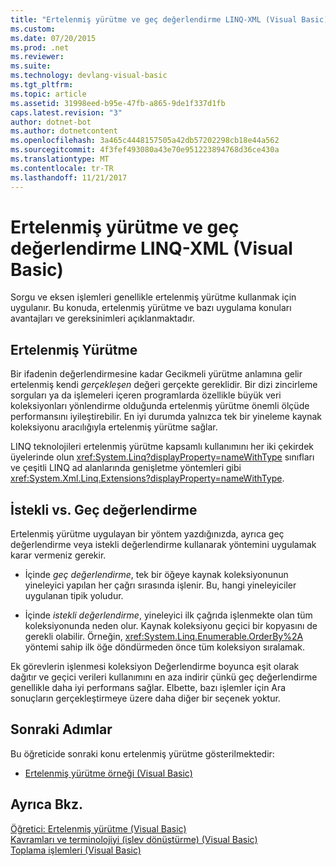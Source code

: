 ```yaml
---
title: "Ertelenmiş yürütme ve geç değerlendirme LINQ-XML (Visual Basic)"
ms.custom: 
ms.date: 07/20/2015
ms.prod: .net
ms.reviewer: 
ms.suite: 
ms.technology: devlang-visual-basic
ms.tgt_pltfrm: 
ms.topic: article
ms.assetid: 31998eed-b95e-47fb-a865-9de1f337d1fb
caps.latest.revision: "3"
author: dotnet-bot
ms.author: dotnetcontent
ms.openlocfilehash: 3a465c4448157505a42db57202298cb18e44a562
ms.sourcegitcommit: 4f3fef493080a43e70e951223894768d36ce430a
ms.translationtype: MT
ms.contentlocale: tr-TR
ms.lasthandoff: 11/21/2017
---
```

# <a name="deferred-execution-and-lazy-evaluation-in-linq-to-xml-visual-basic"></a>Ertelenmiş yürütme ve geç değerlendirme LINQ-XML (Visual Basic)
Sorgu ve eksen işlemleri genellikle ertelenmiş yürütme kullanmak için uygulanır. Bu konuda, ertelenmiş yürütme ve bazı uygulama konuları avantajları ve gereksinimleri açıklanmaktadır.  
  
## <a name="deferred-execution"></a>Ertelenmiş Yürütme  
 Bir ifadenin değerlendirmesine kadar Gecikmeli yürütme anlamına gelir ertelenmiş kendi *gerçekleşen* değeri gerçekte gereklidir. Bir dizi zincirleme sorguları ya da işlemeleri içeren programlarda özellikle büyük veri koleksiyonları yönlendirme olduğunda ertelenmiş yürütme önemli ölçüde performansını iyileştirebilir. En iyi durumda yalnızca tek bir yineleme kaynak koleksiyonu aracılığıyla ertelenmiş yürütme sağlar.  
  
 LINQ teknolojileri ertelenmiş yürütme kapsamlı kullanımını her iki çekirdek üyelerinde olun <xref:System.Linq?displayProperty=nameWithType> sınıfları ve çeşitli LINQ ad alanlarında genişletme yöntemleri gibi <xref:System.Xml.Linq.Extensions?displayProperty=nameWithType>.  
  
## <a name="eager-vs-lazy-evaluation"></a>İstekli vs. Geç değerlendirme  
 Ertelenmiş yürütme uygulayan bir yöntem yazdığınızda, ayrıca geç değerlendirme veya istekli değerlendirme kullanarak yöntemini uygulamak karar vermeniz gerekir.  
  
-   İçinde *geç değerlendirme*, tek bir öğeye kaynak koleksiyonunun yineleyici yapılan her çağrı sırasında işlenir. Bu, hangi yineleyiciler uygulanan tipik yoludur.  
  
-   İçinde *istekli değerlendirme*, yineleyici ilk çağrıda işlenmekte olan tüm koleksiyonunda neden olur. Kaynak koleksiyonu geçici bir kopyasını de gerekli olabilir. Örneğin, <xref:System.Linq.Enumerable.OrderBy%2A> yöntemi sahip ilk öğe döndürmeden önce tüm koleksiyon sıralamak.  
  
 Ek görevlerin işlenmesi koleksiyon Değerlendirme boyunca eşit olarak dağıtır ve geçici verileri kullanımını en aza indirir çünkü geç değerlendirme genellikle daha iyi performans sağlar. Elbette, bazı işlemler için Ara sonuçların gerçekleştirmeye üzere daha diğer bir seçenek yoktur.  
  
## <a name="next-steps"></a>Sonraki Adımlar  
 Bu öğreticide sonraki konu ertelenmiş yürütme gösterilmektedir:  
  
-   [Ertelenmiş yürütme örneği (Visual Basic)](../../../../visual-basic/programming-guide/concepts/linq/deferred-execution-example.md)  
  
## <a name="see-also"></a>Ayrıca Bkz.  
 [Öğretici: Ertelenmiş yürütme (Visual Basic)](../../../../visual-basic/programming-guide/concepts/linq/tutorial-deferred-execution.md)  
 [Kavramları ve terminolojiyi (işlev dönüştürme) (Visual Basic)](../../../../visual-basic/programming-guide/concepts/linq/concepts-and-terminology-functional-transformation.md)  
 [Toplama işlemleri (Visual Basic)](../../../../visual-basic/programming-guide/concepts/linq/aggregation-operations.md)
